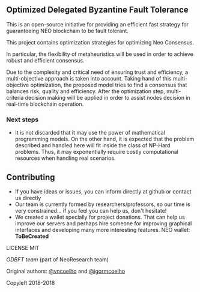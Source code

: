 ## Optimized Delegated Byzantine Fault Tolerance

This is an open-source initiative for providing an efficient fast strategy for guaranteeing NEO blockchain to be fault tolerant.

This project contains optimization strategies for optimizing Neo Consensus.

In particular, the flexibility of metaheuristics will be used in order to achieve robust and efficient consensus.

Due to the complexity and critical need of ensuring trust and efficiency, a multi-objective approach is taken into account.
Taking hand of this multi-objective optimization, the proposed model tries to find a consensus that balances risk, quality and efficiency.
After the optimization step, multi-criteria decision making will be applied in order to assist nodes decision in real-time blockchain operation.

### Next steps
* It is not discarded that it may use the power of mathematical programming models. On the other hand, it is expected that the problem described and handled here will fit inside the class of NP-Hard problems. Thus, it may exponentially require costly computational resources when handling real scenarios.

## Contributing

* If you have ideas or issues, you can inform directly at github or contact us directly
* Our team is currently formed by researchers/professors, so our time is very constrained... if you feel you can help us, don't hesitate!
* We created a wallet specially for project donations. That can help us improve our servers and perhaps hire someone for improving graphical interfaces and developing many more interesting features. NEO wallet:
__ToBeCreated__

LICENSE MIT

*ODBFT team* (part of NeoResearch team)

Original authors: [@vncoelho](https://github.com/vncoelho) and [@igormcoelho](https://github.com/igormcoelho)

Copyleft 2018-2018

